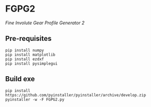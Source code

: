 # FGPG2

_Fine Involute Gear Profile Generator 2_

## Pre-requisites

```
pip install numpy
pip install matplotlib
pip install ezdxf
pip install pysimplegui
```

## Build exe

```
pip install https://github.com/pyinstaller/pyinstaller/archive/develop.zip
pyinstaller -w -F FGPG2.py
```





